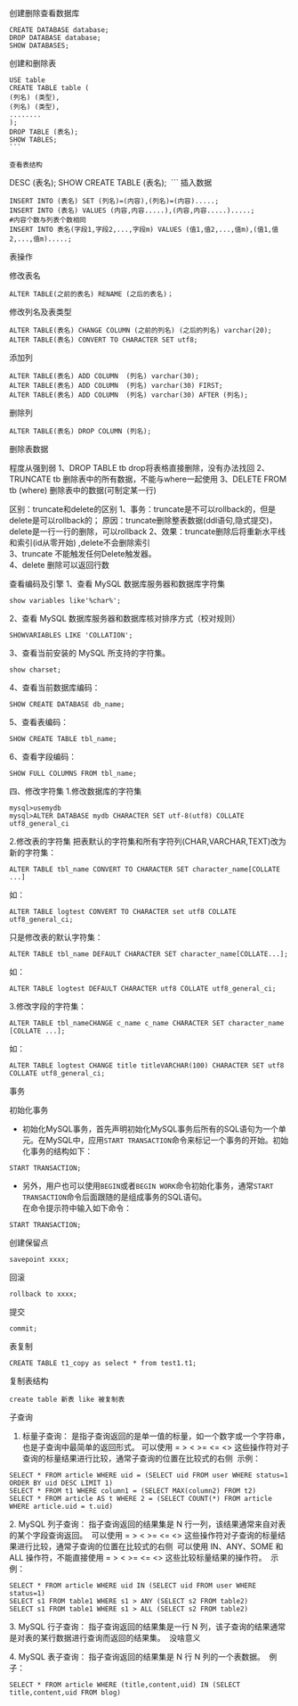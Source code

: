 创建删除查看数据库
```
CREATE DATABASE database;
DROP DATABASE database;
SHOW DATABASES;
```
创建和删除表
```
USE table
CREATE TABLE table (
(列名) (类型),
(列名) (类型),
........
);
DROP TABLE (表名);
SHOW TABLES;
``` 

查看表结构
```
DESC (表名);
SHOW CREATE TABLE (表名);
 ```
插入数据
```
INSERT INTO (表名) SET (列名)=(内容),(列名)=(内容).....;
INSERT INTO (表名) VALUES (内容,内容.....),(内容,内容.....).....;         #内容个数与列表个数相同
INSERT INTO 表名(字段1,字段2,...,字段m) VALUES (值1,值2,...,值m),(值1,值2,...,值m).....;
```

表操作

修改表名
```
ALTER TABLE(之前的表名) RENAME (之后的表名)；
```
修改列名及表类型
```
ALTER TABLE(表名) CHANGE COLUMN (之前的列名) (之后的列名) varchar(20);
ALTER TABLE(表名) CONVERT TO CHARACTER SET utf8;
```
添加列
```
ALTER TABLE(表名) ADD COLUMN  (列名) varchar(30);
ALTER TABLE(表名) ADD COLUMN  (列名) varchar(30) FIRST;
ALTER TABLE(表名) ADD COLUMN  (列名) varchar(30) AFTER (列名);
```
删除列
```
ALTER TABLE(表名) DROP COLUMN (列名);
```

删除表数据

程度从强到弱
1、DROP TABLE tb 
	drop将表格直接删除，没有办法找回
2、TRUNCATE tb
	删除表中的所有数据，不能与where一起使用
3、DELETE FROM tb (where)
	删除表中的数据(可制定某一行)
	
区别：truncate和delete的区别
1、事务：truncate是不可以rollback的，但是delete是可以rollback的；
   原因：truncate删除整表数据(ddl语句,隐式提交)，delete是一行一行的删除，可以rollback
2、效果：truncate删除后将重新水平线和索引(id从零开始) ,delete不会删除索引    
3、truncate 不能触发任何Delete触发器。  
4、delete 删除可以返回行数

查看编码及引擎
1、查看 MySQL 数据库服务器和数据库字符集
```
show variables like'%char%';
```
2、查看 MySQL 数据库服务器和数据库核对排序方式（校对规则）
```
SHOWVARIABLES LIKE 'COLLATION';
```
3、查看当前安装的 MySQL 所支持的字符集。
```
show charset;
```
4、查看当前数据库编码：
```
SHOW CREATE DATABASE db_name;
```
5、查看表编码：
```
SHOW CREATE TABLE tbl_name;
```
6、查看字段编码：
```
SHOW FULL COLUMNS FROM tbl_name;
```

四、修改字符集
1.修改数据库的字符集
```
mysql>usemydb
mysql>ALTER DATABASE mydb CHARACTER SET utf-8(utf8) COLLATE utf8_general_ci
```
2.修改表的字符集
把表默认的字符集和所有字符列(CHAR,VARCHAR,TEXT)改为新的字符集：
```
ALTER TABLE tbl_name CONVERT TO CHARACTER SET character_name[COLLATE ...]
```
如：
```
ALTER TABLE logtest CONVERT TO CHARACTER set utf8 COLLATE utf8_general_ci;
```
只是修改表的默认字符集：
```
ALTER TABLE tbl_name DEFAULT CHARACTER SET character_name[COLLATE...];
```
如：
```
ALTER TABLE logtest DEFAULT CHARACTER utf8 COLLATE utf8_general_ci;
```
3.修改字段的字符集：
```
ALTER TABLE tbl_nameCHANGE c_name c_name CHARACTER SET character_name [COLLATE ...];
```
如：  
```
ALTER TABLE logtest CHANGE title titleVARCHAR(100) CHARACTER SET utf8 COLLATE utf8_general_ci;
```

事务

初始化事务  
+ 初始化MySQL事务，首先声明初始化MySQL事务后所有的SQL语句为一个单元。在MySQL中，应用``START TRANSACTION``命令来标记一个事务的开始。初始化事务的结构如下：  
```
START TRANSACTION;
``` 
+ 另外，用户也可以使用``BEGIN``或者``BEGIN WORK``命令初始化事务，通常``START TRANSACTION``命令后面跟随的是组成事务的SQL语句。  
在命令提示符中输入如下命令：  
```
START TRANSACTION;
```
创建保留点
```
savepoint xxxx;
```
回滚
```
rollback to xxxx;
```
提交
```
commit;
```

表复制
```
CREATE TABLE t1_copy as select * from test1.t1;
```
复制表结构
```
create table 新表 like 被复制表 
```

子查询

1. 标量子查询：
是指子查询返回的是单一值的标量，如一个数字或一个字符串，也是子查询中最简单的返回形式。 可以使用 = > < >= <= <> 这些操作符对子查询的标量结果进行比较，通常子查询的位置在比较式的右侧 
示例：  
```
SELECT * FROM article WHERE uid = (SELECT uid FROM user WHERE status=1 ORDER BY uid DESC LIMIT 1)
SELECT * FROM t1 WHERE column1 = (SELECT MAX(column2) FROM t2)
SELECT * FROM article AS t WHERE 2 = (SELECT COUNT(*) FROM article WHERE article.uid = t.uid)
```
2. MySQL 列子查询：
指子查询返回的结果集是 N 行一列，该结果通常来自对表的某个字段查询返回。 
可以使用 = > < >= <= <> 这些操作符对子查询的标量结果进行比较，通常子查询的位置在比较式的右侧 
可以使用 IN、ANY、SOME 和 ALL 操作符，不能直接使用 = > < >= <= <> 这些比较标量结果的操作符。 
示例：
```
SELECT * FROM article WHERE uid IN (SELECT uid FROM user WHERE status=1)
SELECT s1 FROM table1 WHERE s1 > ANY (SELECT s2 FROM table2)
SELECT s1 FROM table1 WHERE s1 > ALL (SELECT s2 FROM table2)
```
3. MySQL 行子查询：
指子查询返回的结果集是一行 N 列，该子查询的结果通常是对表的某行数据进行查询而返回的结果集。 
没啥意义

4. MySQL 表子查询：
指子查询返回的结果集是 N 行 N 列的一个表数据。 
例子：
```
SELECT * FROM article WHERE (title,content,uid) IN (SELECT title,content,uid FROM blog)
```